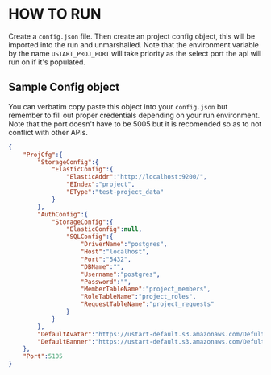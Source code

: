 # HOW TO RUN

Create a `config.json` file. Then create an project config object, this will be imported into the run and unmarshalled. Note that the environment variable by the name `USTART_PROJ_PORT` will take priority as the select port the api will run on if it's populated.

## Sample Config object

You can verbatim copy paste this object into your `config.json` but remember to fill out proper credentials depending on your run environment.
Note that the port doesn't have to be 5005 but it is recomended so as to not conflict with other APIs.

```json
{
    "ProjCfg":{
        "StorageConfig":{
            "ElasticConfig":{
                "ElasticAddr":"http://localhost:9200/",
                "EIndex":"project",
                "EType":"test-project_data"
            }
        },
        "AuthConfig":{
            "StorageConfig":{
                "ElasticConfig":null,
                "SQLConfig":{
                    "DriverName":"postgres",
                    "Host":"localhost",
                    "Port":"5432",
                    "DBName":"",
                    "Username":"postgres",
                    "Password":"",
                    "MemberTableName":"project_members",
                    "RoleTableName":"project_roles",
                    "RequestTableName":"project_requests"
                }
            }
        },
        "DefaultAvatar":"https://ustart-default.s3.amazonaws.com/Defult_Project_Page_Logo.png",
        "DefaultBanner":"https://ustart-default.s3.amazonaws.com/Defult_project_Banner_Logo.png"
    },
    "Port":5105
}

```
